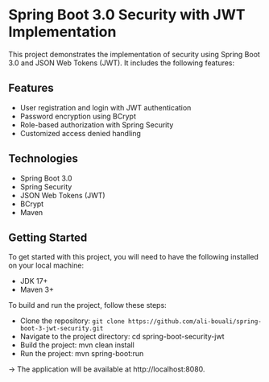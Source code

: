 # Spring Boot 3.0 Security with JWT Implementation
This project demonstrates the implementation of security using Spring Boot 3.0 and JSON Web Tokens (JWT). It includes the following features:

## Features
* User registration and login with JWT authentication
* Password encryption using BCrypt
* Role-based authorization with Spring Security
* Customized access denied handling

## Technologies
* Spring Boot 3.0
* Spring Security
* JSON Web Tokens (JWT)
* BCrypt
* Maven
 
## Getting Started
To get started with this project, you will need to have the following installed on your local machine:

* JDK 17+
* Maven 3+


To build and run the project, follow these steps:

* Clone the repository: `git clone https://github.com/ali-bouali/spring-boot-3-jwt-security.git`
* Navigate to the project directory: cd spring-boot-security-jwt
* Build the project: mvn clean install
* Run the project: mvn spring-boot:run 

-> The application will be available at http://localhost:8080.

